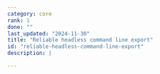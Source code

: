 ```yaml
---
category: core
rank: 1
done: ""
last_updated: "2024-11-30"
title: "Reliable headless command line export"
id: "reliable-headless-command-line-export"
description: |

---
```

